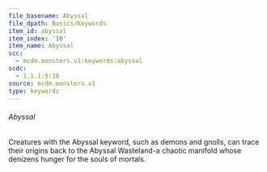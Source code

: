 ```yaml
---
file_basename: Abyssal
file_dpath: Basics/Keywords
item_id: abyssal
item_index: '10'
item_name: Abyssal
scc:
  - mcdm.monsters.v1:keywords:abyssal
scdc:
  - 1.1.1:5:10
source: mcdm.monsters.v1
type: keywords
---
```


###### Abyssal

Creatures with the Abyssal keyword, such as demons and gnolls, can trace their origins back to the Abyssal Wasteland-a chaotic manifold whose denizens hunger for the souls of mortals.
